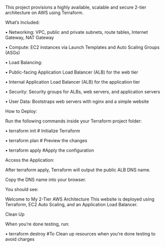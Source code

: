 This project provisions a highly available, scalable and secure 2-tier architecture on AWS using Terraform.

What’s Included:

 •	Networking: VPC, public and private subnets, route tables, Internet Gateway, NAT Gateway

 •	Compute: EC2 instances via Launch Templates and Auto Scaling Groups (ASGs)

 •	Load Balancing:

 •	Public-facing Application Load Balancer (ALB) for the web tier

 •	Internal Application Load Balancer (ALB) for the application tier

 •  Security: Security groups for ALBs, web servers, and application servers

 •  User Data: Bootstraps web servers with nginx and a simple website

How to Deploy:

Run the following commands inside your Terraform project folder:

 •  terraform init             # Initialize Terraform 
 
 •  terraform plan             # Preview the changes
 
 •	terraform apply             #Apply the configuration
 
Access the Application:

After terraform apply, Terraform will output the public ALB DNS name.

Copy the DNS name into your browser.

You should see:

Welcome to My 2-Tier AWS Architecture
This website is deployed using Terraform, EC2 Auto Scaling, and an Application Load Balancer.

Clean Up

 When you’re done testing, run:

 •  terraform destroy            #To Clean up resources when you’re done testing to avoid charges
